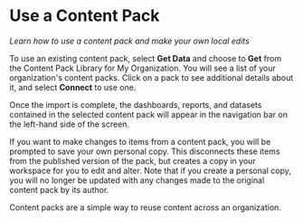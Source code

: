 <properties
   pageTitle="Use a Content Pack"
   description="Install content packs to reuse dashboards, reports, and datasets across your organization."
   services="powerbi"
   documentationCenter=""
   authors="davidiseminger"
   manager="mblythe"
   editor=""
   tags=""
   featuredVideoId="fE9R6ydo8yk"
   featuredVideoThumb=""
   courseDuration=""/>

<tags
   ms.service="powerbi"
   ms.devlang="NA"
   ms.topic="article"
   ms.tgt_pltfrm="NA"
   ms.workload="powerbi"
   ms.date="02/20/2016"
   ms.author="v-jescoo"/>

# Use a Content Pack

*Learn how to use a content pack and make your own local edits*

To use an existing content pack, select **Get Data** and choose to **Get** from the Content Pack Library for My Organization. You will see a list of your organization's content packs. Click on a pack to see additional details about it, and select **Connect** to use one.

Once the import is complete, the dashboards, reports, and datasets contained in the selected content pack will appear in the navigation bar on the left-hand side of the screen.

If you want to make changes to items from a content pack, you will be prompted to save your own personal copy. This disconnects these items from the published version of the pack, but creates a copy in your workspace for you to edit and alter. Note that if you create a personal copy, you will no longer be updated with any changes made to the original content pack by its author.

Content packs are a simple way to reuse content across an organization.

